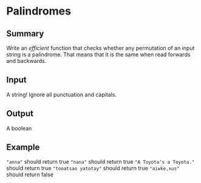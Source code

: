 # Palindromes

## Summary

Write an *efficient* function that checks whether any permutation of an input string is a palindrome. That means that it is the same when read forwards and backwards.

## Input
A string! Ignore all punctuation and capitals.

## Output

A boolean

## Example

`"anna"` should return true
`"nana"` should return true
`"A Toyota’s a Toyota."` should return true
`"tooatsao yatotay"` should return true
`"aiwke,xus"` should return false